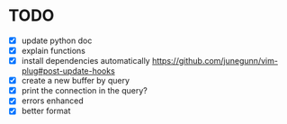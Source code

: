 # TODO

- [x] update python doc
- [x] explain functions
- [x] install dependencies automatically https://github.com/junegunn/vim-plug#post-update-hooks
- [x] create a new buffer by query
- [x] print the connection in the query?
- [x] errors enhanced
- [x] better format
